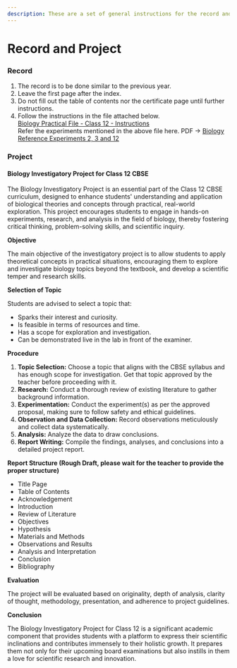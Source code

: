 ```yaml
---
description: These are a set of general instructions for the record and project.
---
```


# Record and Project

### Record

1. The record is to be done similar to the previous year.
2. Leave the first page after the index.
3. Do not fill out the table of contents nor the certificate page until further instructions.
4. Follow the instructions in the file attached below.\
   [Biology Practical File - Class 12 - Instructions](https://drive.google.com/open?id=111s-XR-Cr2lUuYkEv61WtIqD\_mZOrlhf\&usp=drive\_fs)\
   Refer the experiments mentioned in the above file here. PDF -> [Biology Reference Experiments 2, 3 and 12](https://drive.google.com/open?id=115S8CUa-owgumcCGYxvLKdMLvFB0eR-K\&usp=drive\_fs)

### Project

#### Biology Investigatory Project for Class 12 CBSE

The Biology Investigatory Project is an essential part of the Class 12 CBSE curriculum, designed to enhance students' understanding and application of biological theories and concepts through practical, real-world exploration. This project encourages students to engage in hands-on experiments, research, and analysis in the field of biology, thereby fostering critical thinking, problem-solving skills, and scientific inquiry.

**Objective**

The main objective of the investigatory project is to allow students to apply theoretical concepts in practical situations, encouraging them to explore and investigate biology topics beyond the textbook, and develop a scientific temper and research skills.

**Selection of Topic**

Students are advised to select a topic that:

* Sparks their interest and curiosity.
* Is feasible in terms of resources and time.
* Has a scope for exploration and investigation.
* Can be demonstrated live in the lab in front of the examiner.

**Procedure**

1. **Topic Selection:** Choose a topic that aligns with the CBSE syllabus and has enough scope for investigation. Get that topic approved by the teacher before proceeding with it.
2. **Research:** Conduct a thorough review of existing literature to gather background information.
3. **Experimentation:** Conduct the experiment(s) as per the approved proposal, making sure to follow safety and ethical guidelines.
4. **Observation and Data Collection:** Record observations meticulously and collect data systematically.
5. **Analysis:** Analyze the data to draw conclusions.
6. **Report Writing:** Compile the findings, analyses, and conclusions into a detailed project report.

**Report Structure (Rough Draft, please wait for the teacher to provide the proper structure)**

* Title Page
* Table of Contents
* Acknowledgement
* Introduction
* Review of Literature
* Objectives
* Hypothesis
* Materials and Methods
* Observations and Results
* Analysis and Interpretation
* Conclusion
* Bibliography

**Evaluation**

The project will be evaluated based on originality, depth of analysis, clarity of thought, methodology, presentation, and adherence to project guidelines.

**Conclusion**

The Biology Investigatory Project for Class 12 is a significant academic component that provides students with a platform to express their scientific inclinations and contributes immensely to their holistic growth. It prepares them not only for their upcoming board examinations but also instills in them a love for scientific research and innovation.
